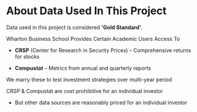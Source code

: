 # About Data Used In This Project

Data used in this project is considered **'Gold Standard'**.

Wharton Business School Provides Certain Academic Users Access To

* **CRSP** (Center for Research in Security Prices) – Comprehensive returns for stocks

* **Compustat** – Metrics from annual and quarterly reports

We marry these to test investment strategies over multi-year period

CRSP & Compustat are cost prohibitive for an individual investor

* But other data sources are reasonably priced for an individual investor

